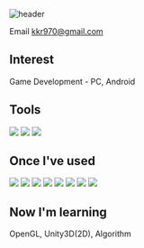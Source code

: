 ![header](https://capsule-render.vercel.app/api?type=slice&color=aaffff&height=200&section=header&text=Shin%20Icksu-kkr970&fontSize=70&fontColor=404040)

Email kkr970@gmail.com

Interest
-----------
Game Development - PC, Android

Tools
----------
<img src="https://img.shields.io/badge/Visual Studio Code-007ACC?style=flat-square&logo=VisualStudioCode&logoColor=white"/></a>
<img src="https://img.shields.io/badge/Visual%20Studio-5C2D91?style=flat-square&logo=VisualStudio&logoColor=white"/></a>
<img src="https://img.shields.io/badge/Unity-F0F0F0?style=flat-square&logo=Unity&logoColor=black"/></a>

Once I've used
-----------
<img src="https://img.shields.io/badge/C-A8B9CC?style=flat-square&logo=C&logoColor=white"/></a>
<img src="https://img.shields.io/badge/C++-00599C?style=flat-square&logo=C%2B%2B&logoColor=white"/></a>
<img src="https://img.shields.io/badge/C%23-239120?style=flat-square&logo=CSharp&logoColor=white"/></a>
<img src="https://img.shields.io/badge/Python-3766AB?style=flat-square&logo=Python&logoColor=white"/></a>
<img src="https://img.shields.io/badge/Java-007396?style=flat-square&logo=Java&logoColor=white"/></a>
<img src="https://img.shields.io/badge/TensorFlow-FF6F00?style=flat-square&logo=TensorFlow&logoColor=white"/></a>
<img src="https://img.shields.io/badge/Android Studio-3DDC84?style=flat-square&logo=AndroidStudio&logoColor=white"/></a>
<img src="https://img.shields.io/badge/Eclipse IDE-2C2255?style=flat-square&logo=EclipseIDE&logoColor=white"/></a>


Now I'm learning
----------
OpenGL, Unity3D(2D), Algorithm

<!---
kkr970/kkr970 is a ✨ special ✨ repository because its `README.md` (this file) appears on your GitHub profile.
You can click the Preview link to take a look at your changes.
--->
